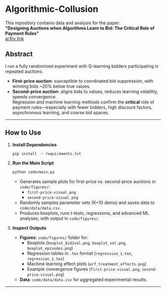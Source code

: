 # Algorithmic-Collusion

This repository contains data and analysis for the paper:  
**"Designing Auctions when Algorithms Learn to Bid: The Critical Role of Payment Rules"**  
[arXiv link](https://arxiv.org/abs/2306.09437)

## Abstract  
I run a fully randomized experiment with Q-learning bidders participating in repeated auctions.  
- **First-price auction**: susceptible to coordinated bid suppression, with winning bids ~20% below true values.  
- **Second-price auction**: aligns bids to values, reduces learning volatility, speeds convergence.  
Regression and machine learning methods confirm the **critical** role of payment rules—especially with fewer bidders, high discount factors, asynchronous learning, and coarse bid spaces.

---

## How to Use
1. **Install Dependencies**  
   ```bash
   pip install -r requirements.txt
   ```
2. **Run the Main Script**  
   ```bash
   python code/main.py
   ```
   - Generates sample plots for first-price vs. second-price auctions in `code/figures/`:
     - `first-price-visual.png`
     - `second-price-visual.png`
   - Randomly samples parameter sets (K=10 demo) and saves data to `code/data/data.csv`.
   - Produces boxplots, runs t-tests, regressions, and advanced ML analyses, with output in `code/figures/`.

3. **Inspect Outputs**  
   - **Figures**: `code/figures/` folder for:
     - Boxplots (`boxplot_bid2val.png`, `boxplot_vol.png`, `boxplot_episodes.png`)
     - Regression tables in `.tex` format (`regression_1.tex`, `regression_2.tex`)
     - Machine learning effect plots (`orf_treatment_effects.png`)
     - Example convergence figures (`first-price-visual.png`, `second-price-visual.png`)
   - **Data**: `code/data/data.csv` for aggregated experimental results.

---
